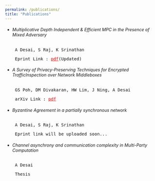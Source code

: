 ```yaml
---
permalink: /publications/
title: "Publications"
---
```

<ul>
<li><h6>Multiplicative Depth Independent & Efficient MPC in the Presence of Mixed Adversary</h6>
<pre> A Desai, S Raj, K Srinathan</pre>
<pre> Eprint Link : <a href="https://eprint.iacr.org/2020/1337" style="color:red;">pdf</a>(Updated)</pre></li>
<li><h6>A Survey of Privacy-Preserving Techniques for Encrypted TrafficInspection over Network Middleboxes</h6>
  <pre> GS Poh, DM Divakaran, HW Lim, J Ning, A Desai</pre>
  <pre> arXiv Link : <a href="https://arxiv.org/abs/2101.04338" style="color:red;">pdf</a></pre></li>
<li><h6>Byzantine Agreement in a partially synchronous network</h6>
<pre> A Desai, S Raj, K Srinathan</pre>
<pre> Eprint link will be uploaded soon... </pre></li>
<li><h6>Channel asynchrony and communication complexity in Multi-Party
Computation</h6>
<pre> A Desai</pre>
<pre> Thesis</pre></li>
</ul>
